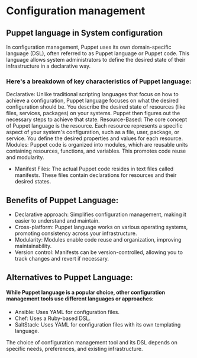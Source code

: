 # Configuration management

## Puppet language in System configuration

In configuration management, Puppet uses its own domain-specific language (DSL), often referred to as Puppet language or Puppet code. This language allows system administrators to define the desired state of their infrastructure in a declarative way.

### Here's a breakdown of key characteristics of Puppet language:

Declarative: Unlike traditional scripting languages that focus on how to achieve a configuration, Puppet language focuses on what the desired configuration should be. You describe the desired state of resources (like files, services, packages) on your systems. Puppet then figures out the necessary steps to achieve that state.
Resource-Based: The core concept of Puppet language is the resource. Each resource represents a specific aspect of your system's configuration, such as a file, user, package, or service. You define the desired properties and values for each resource.
Modules: Puppet code is organized into modules, which are reusable units containing resources, functions, and variables. This promotes code reuse and modularity.

- Manifest Files: The actual Puppet code resides in text files called manifests. These files contain declarations for resources and their desired states.

## Benefits of Puppet Language:

- Declarative approach: Simplifies configuration management, making it easier to understand and maintain.
- Cross-platform: Puppet language works on various operating systems, promoting consistency across your infrastructure.
- Modularity: Modules enable code reuse and organization, improving maintainability.
- Version control: Manifests can be version-controlled, allowing you to track changes and revert if necessary.

## Alternatives to Puppet Language:

#### While Puppet language is a popular choice, other configuration management tools use different languages or approaches:

- Ansible: Uses YAML for configuration files.
- Chef: Uses a Ruby-based DSL.
- SaltStack: Uses YAML for configuration files with its own templating language.

The choice of configuration management tool and its DSL depends on specific needs, preferences, and existing infrastructure.